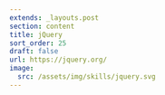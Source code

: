 ```yaml
---
extends: _layouts.post
section: content
title: jQuery
sort_order: 25
draft: false
url: https://jquery.org/
image:
  src: /assets/img/skills/jquery.svg
---
```

